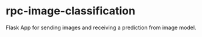# rpc-image-classification
Flask App for sending images and receiving a prediction from image model.
